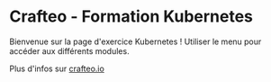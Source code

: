 # Crafteo - Formation Kubernetes

Bienvenue sur la page d'exercice Kubernetes ! Utiliser le menu pour accéder aux différents modules.

Plus d'infos sur [crafteo.io](https://crafteo.io)